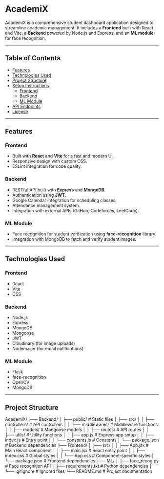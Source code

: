 # AcademiX

AcademiX is a comprehensive student dashboard application designed to streamline academic management. It includes a **Frontend** built with React and Vite, a **Backend** powered by Node.js and Express, and an **ML module** for face recognition.

---

## Table of Contents

- [Features](#features)
- [Technologies Used](#technologies-used)
- [Project Structure](#project-structure)
- [Setup Instructions](#setup-instructions)
  - [Frontend](#frontend-setup)
  - [Backend](#backend-setup)
  - [ML Module](#ml-module-setup)
- [API Endpoints](#api-endpoints)
- [License](#license)

---

## Features

### Frontend
- Built with **React** and **Vite** for a fast and modern UI.
- Responsive design with custom CSS.
- ESLint integration for code quality.

### Backend
- RESTful API built with **Express** and **MongoDB**.
- Authentication using **JWT**.
- Google Calendar integration for scheduling classes.
- Attendance management system.
- Integration with external APIs (GitHub, Codeforces, LeetCode).

### ML Module
- Face recognition for student verification using **face-recognition** library.
- Integration with MongoDB to fetch and verify student images.

---

## Technologies Used

### Frontend
- React
- Vite
- CSS

### Backend
- Node.js
- Express
- MongoDB
- Mongoose
- JWT
- Cloudinary (for image uploads)
- Nodemailer (for email notifications)

### ML Module
- Flask
- face-recognition
- OpenCV
- MongoDB

---

## Project Structure

AcademiX/ ├── Backend/ │ ├── public/ # Static files │ ├── src/ │ │ ├── controllers/ # API controllers │ │ ├── middlewares/ # Middleware functions │ │ ├── models/ # Mongoose models │ │ ├── routes/ # API routes │ │ ├── utils/ # Utility functions │ │ ├── app.js # Express app setup │ │ ├── index.js # Entry point │ │ └── constants.js # Constants │ └── package.json # Backend dependencies ├── Frontend/ │ ├── src/ │ │ ├── App.jsx # Main React component │ │ ├── main.jsx # React entry point │ │ ├── index.css # Global styles │ │ └── App.css # Component-specific styles │ └── package.json # Frontend dependencies ├── ML/ │ ├── face_recog.py # Face recognition API │ ├── requirements.txt # Python dependencies │ └── .gitignore # Ignored files └── README.md # Project documentation


